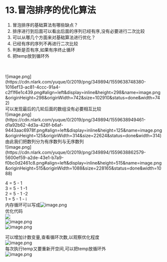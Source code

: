 # 13.冒泡排序的优化算法


1. 冒泡排序的基础算法有哪些缺点？
  1. 排序进行到后面可以看出后面的序列已经有序,没有必要进行二次比较
2. 可以从哪几个方面来对基础算法进行优化？
  1. 已经有序的序列不再进行二次比较
  1. 判断是否有序,如果有序终止循环
  1. 把temp放到循环外


<br />
<br />![image.png](https://cdn.nlark.com/yuque/0/2019/png/349894/1559638748380-1016ef13-ac81-4ccc-91a4-c2f1f6e1c439.png#align=left&display=inline&height=298&name=image.png&originHeight=298&originWidth=742&size=102910&status=done&width=742)<br />可以发现最后的几轮后面的数组没有必要相互比较<br />![image.png](https://cdn.nlark.com/yuque/0/2019/png/349894/1559638949461-d1a92b62-4d3a-426f-b6af-9443aac6978f.png#align=left&display=inline&height=125&name=image.png&originHeight=125&originWidth=314&size=22624&status=done&width=314)<br />由此我们把数列分为有序数列与无序数列<br />![image.png](https://cdn.nlark.com/yuque/0/2019/png/349894/1559638862579-5600ef59-a2de-43e1-b7a9-f0bc0d2461c8.png#align=left&display=inline&height=515&name=image.png&originHeight=515&originWidth=1088&size=228165&status=done&width=1088)

4 = 5 - 1<br />3 = 5 - 1 -1<br />2 = 5 - 1 -2<br />1 = 5 - 1 - i<br />内存循环可以写成![image.png](https://cdn.nlark.com/yuque/0/2019/png/349894/1559639016716-c1907b92-7487-4c9f-880e-841698426009.png#align=left&display=inline&height=22&name=image.png&originHeight=22&originWidth=110&size=2603&status=done&width=110)<br />优化代码<br />![](https://cdn.nlark.com/yuque/0/2019/png/349894/1559639135697-7e67e8ed-f76a-4cbe-a75e-b5b62b77fda4.png#align=left&display=inline&height=204&originHeight=259&originWidth=945&status=done&width=746)<br />![image.png](https://cdn.nlark.com/yuque/0/2019/png/349894/1559639032281-4cb34a4a-0c80-40d8-a2da-c5e035dd2fc8.png#align=left&display=inline&height=152&name=image.png&originHeight=152&originWidth=369&size=60993&status=done&width=369)<br />![image.png](https://cdn.nlark.com/yuque/0/2019/png/349894/1559639263987-38906c71-3c27-484f-b1e2-10bfdff89eb7.png#align=left&display=inline&height=396&name=image.png&originHeight=396&originWidth=989&size=232931&status=done&width=989)

可以增加计数变量,查看循环次数,以观察优化程度<br />![image.png](https://cdn.nlark.com/yuque/0/2019/png/349894/1559639334689-d4cf2c69-2064-4254-805f-77cedea4bf75.png#align=left&display=inline&height=176&name=image.png&originHeight=176&originWidth=624&size=91616&status=done&width=624)<br />每次执行temp又要重新开空间,可以把temp放循环外<br />![image.png](https://cdn.nlark.com/yuque/0/2019/png/349894/1559639396606-4c212d55-3c8a-49dc-b5dd-62d7b1762182.png#align=left&display=inline&height=352&name=image.png&originHeight=352&originWidth=952&size=216516&status=done&width=952)
